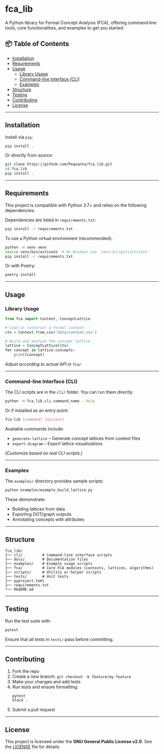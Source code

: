 # fca_lib

A Python library for Formal Concept Analysis (FCA), offering command‑line tools, core functionalities, and examples to get you started.

## 📦 Table of Contents

- [Installation](#installation)  
- [Requirements](#requirements)  
- [Usage](#usage)  
  - [Library Usage](#library-usage)  
  - [Command-line Interface (CLI)](#command-line-interface-cli)  
  - [Examples](#examples)  
- [Structure](#structure)  
- [Testing](#testing)  
- [Contributing](#contributing)  
- [License](#license)

---

## Installation

Install via `pip`:

```bash
pip install .
```

Or directly from source:

```bash
git clone https://github.com/Pequanta/fca_lib.git
cd fca_lib
pip install .
```

---

## Requirements

This project is compatible with Python 3.7+ and relies on the following dependencies:

Dependencies are listed in `requirements.txt`:

```bash
pip install -r requirements.txt
```

To use a Python virtual environment (recommended):

```bash
python -m venv venv
source venv/bin/activate  # On Windows use `venv\Scripts\activate`
pip install -r requirements.txt
```

Or with Poetry:

```bash
poetry install
```

---

## Usage

### Library Usage

```python
from fca import Context, ConceptLattice

# Load or construct a formal context
ctx = Context.from_csv('data/context.csv')

# Build and analyze the concept lattice
lattice = ConceptLattice(ctx)
for concept in lattice.concepts:
    print(concept)
```

*Adjust according to actual API in `fca/`.*

---

### Command-line Interface (CLI)

The CLI scripts are in the `cli/` folder. You can run them directly:

```bash
python -m fca_lib.cli.command_name --help
```

Or if installed as an entry-point:

```bash
fca-lib [command] [options]
```

Available commands include:

- `generate-lattice` – Generate concept lattices from context files  
- `export-diagram` – Export lattice visualizations  

*(Customize based on real CLI scripts.)*

---

### Examples

The `examples/` directory provides sample scripts:

```bash
python examples/example_build_lattice.py
```

These demonstrate:

- Building lattices from data  
- Exporting DOT/graph outputs  
- Annotating concepts with attributes

---

## Structure

```
fca_lib/
├── cli/         # Command-line interface scripts
├── docs/        # Documentation files
├── examples/    # Example usage scripts
├── fca/         # Core FCA modules (contexts, lattices, algorithms)
├── scripts/     # Utility or helper scripts
├── tests/       # Unit tests
├── pyproject.toml
├── requirements.txt
└── README.md
```

---

## Testing

Run the test suite with:

```bash
pytest
```

Ensure that all tests in `tests/` pass before committing.

---

## Contributing

1. Fork the repo  
2. Create a new branch: `git checkout -b feature/my-feature`  
3. Make your changes and add tests  
4. Run tests and ensure formatting:  
   ```bash
   pytest
   black .
   ```
5. Submit a pull request

---

## License

This project is licensed under the **GNU General Public License v2.0**. See the [LICENSE](LICENSE) file for details.
